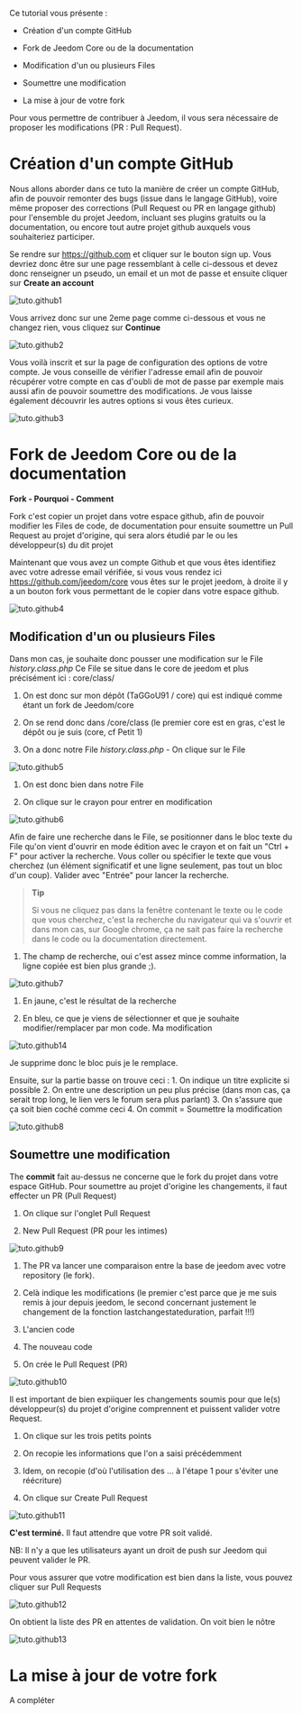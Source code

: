 Ce tutorial vous présente :

-   Création d'un compte GitHub

-   Fork de Jeedom Core ou de la documentation

-   Modification d'un ou plusieurs Files

-   Soumettre une modification

-   La mise à jour de votre fork

Pour vous permettre de contribuer à Jeedom, il vous sera nécessaire de
proposer les modifications (PR : Pull Request).

Création d'un compte GitHub 
===========================

Nous allons aborder dans ce tuto la manière de créer un compte GitHub,
afin de pouvoir remonter des bugs (issue dans le langage GitHub), voire
même proposer des corrections (Pull Request ou PR en langage github)
pour l'ensemble du projet Jeedom, incluant ses plugins gratuits ou la
documentation, ou encore tout autre projet github auxquels vous
souhaiteriez participer.

Se rendre sur <https://github.com> et cliquer sur le bouton sign up.
Vous devriez donc être sur une page ressemblant à celle ci-dessous et
devez donc renseigner un pseudo, un email et un mot de passe et ensuite
cliquer sur **Create an account**

![tuto.github1](images/tuto.github1.png)

Vous arrivez donc sur une 2eme page comme ci-dessous et vous ne changez
rien, vous cliquez sur **Continue**

![tuto.github2](images/tuto.github2.png)

Vous voilà inscrit et sur la page de configuration des options de votre
compte. Je vous conseille de vérifier l'adresse email afin de pouvoir
récupérer votre compte en cas d'oubli de mot de passe par exemple mais
aussi afin de pouvoir soumettre des modifications. Je vous laisse
également découvrir les autres options si vous êtes curieux.

![tuto.github3](images/tuto.github3.png)

Fork de Jeedom Core ou de la documentation 
==========================================

**Fork - Pourquoi - Comment**

Fork c'est copier un projet dans votre espace github, afin de pouvoir
modifier les Files de code, de documentation pour ensuite soumettre
un Pull Request au projet d'origine, qui sera alors étudié par le ou les
développeur(s) du dit projet

Maintenant que vous avez un compte Github et que vous êtes identifiez
avec votre adresse email vérifiée, si vous vous rendez ici
<https://github.com/jeedom/core> vous êtes sur le projet jeedom, à
droite il y a un bouton fork vous permettant de le copier dans votre
espace github.

![tuto.github4](images/tuto.github4.png)

Modification d'un ou plusieurs Files 
---------------------------------------

Dans mon cas, je souhaite donc pousser une modification sur le File
*history.class.php* Ce File se situe dans le core de jeedom et plus
précisément ici : core/class/

1.  On est donc sur mon dépôt (TaGGoU91 / core) qui est indiqué comme
    étant un fork de Jeedom/core

2.  On se rend donc dans /core/class (le premier core est en gras, c'est
    le dépôt ou je suis (core, cf Petit 1)

3.  On a donc notre File *history.class.php* - On clique sur le
    File

![tuto.github5](images/tuto.github5.png)

1.  On est donc bien dans notre File

2.  On clique sur le crayon pour entrer en modification

![tuto.github6](images/tuto.github6.png)

Afin de faire une recherche dans le File, se positionner dans le bloc
texte du File qu'on vient d'ouvrir en mode édition avec le crayon et
on fait un "Ctrl + F" pour activer la recherche. Vous coller ou
spécifier le texte que vous cherchez (un élément significatif et une
ligne seulement, pas tout un bloc d'un coup). Valider avec "Entrée" pour
lancer la recherche.

> **Tip**
>
> Si vous ne cliquez pas dans la fenêtre contenant le texte ou le code
> que vous cherchez, c'est la recherche du navigateur qui va s'ouvrir et
> dans mon cas, sur Google chrome, ça ne sait pas faire la recherche
> dans le code ou la documentation directement.

1.  The champ de recherche, oui c'est assez mince comme information, la
    ligne copiée est bien plus grande ;).

![tuto.github7](images/tuto.github7.png)

1.  En jaune, c'est le résultat de la recherche

2.  En bleu, ce que je viens de sélectionner et que je souhaite
    modifier/remplacer par mon code. Ma modification

![tuto.github14](images/tuto.github14.png)

Je supprime donc le bloc puis je le remplace.

Ensuite, sur la partie basse on trouve ceci : 1. On indique un titre
explicite si possible 2. On entre une description un peu plus précise
(dans mon cas, ça serait trop long, le lien vers le forum sera plus
parlant) 3. On s'assure que ça soit bien coché comme ceci 4. On commit =
Soumettre la modification

![tuto.github8](images/tuto.github8.png)

Soumettre une modification 
--------------------------

The **commit** fait au-dessus ne concerne que le fork du projet dans
votre espace GitHub. Pour soumettre au projet d'origine les changements,
il faut effecter un PR (Pull Request)

1.  On clique sur l'onglet Pull Request

2.  New Pull Request (PR pour les intimes)

![tuto.github9](images/tuto.github9.png)

1.  The PR va lancer une comparaison entre la base de jeedom avec votre
    repository (le fork).

2.  Celà indique les modifications (le premier c'est parce que je me
    suis remis à jour depuis jeedom, le second concernant justement le
    changement de la fonction lastchangestateduration, parfait !!!)

3.  L'ancien code

4.  The nouveau code

5.  On crée le Pull Request (PR)

![tuto.github10](images/tuto.github10.png)

Il est important de bien expiiquer les changements soumis pour que le(s)
développeur(s) du projet d'origine comprennent et puissent valider votre
Request.

1.  On clique sur les trois petits points

2.  On recopie les informations que l'on a saisi précédemment

3.  Idem, on recopie (d'où l'utilisation des …​ à l'étape 1 pour
    s'éviter une réécriture)

4.  On clique sur Create Pull Request

![tuto.github11](images/tuto.github11.png)

**C'est terminé.** Il faut attendre que votre PR soit validé.

NB: Il n'y a que les utilisateurs ayant un droit de push sur Jeedom qui
peuvent valider le PR.

Pour vous assurer que votre modification est bien dans la liste, vous
pouvez cliquer sur Pull Requests

![tuto.github12](images/tuto.github12.png)

On obtient la liste des PR en attentes de validation. On voit bien le
nôtre

![tuto.github13](images/tuto.github13.png)

La mise à jour de votre fork 
============================

A compléter
